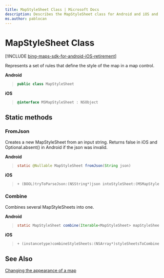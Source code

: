 ```yaml
---
title: MapStyleSheet Class | Microsoft Docs
description: Describes the MapStyleSheet class for Android and iOS and provides the class's static methods and additional references.
ms.author: pablocan
---
```


# MapStyleSheet Class

[!INCLUDE [bing-maps-sdk-for-android-iOS-retirement](../../includes/bing-maps-sdk-for-android-iOS-retirement.md)]

Represents a set of rules that define the style of the map in a map control.

**Android**

>```java
> public class MapStyleSheet
>```

**iOS**

>```objectivec
> @interface MSMapStyleSheet : NSObject
>```

## Static methods

### FromJson

Creates a new MapStyleSheet from an input string. Returns false in iOS and Optional.absent() in Android if the json was invalid.

**Android**

>```java
> static @Nullable MapStyleSheet fromJson(String json)
>```

**iOS**

>```objectivec
> + (BOOL)tryToParseJson:(NSString*)json intoStyleSheet:(MSMapStyleSheet * _Nullable * _Nonnull)styleSheet
>```

### Combine

Combines several MapStyleSheets into one.

**Android**

>```java
> static MapStyleSheet combine(Iterable<MapStyleSheet> mapStyleSheets)
>```

**iOS**

>```objectivec
> + (instancetype)combineStyleSheets:(NSArray*)styleSheetsToCombine
>```

## See Also

[Changing the appearance of a map](../map-control-concepts/map-styles-sheets.md)
